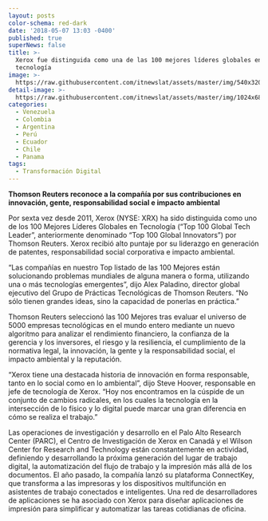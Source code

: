```yaml
---
layout: posts
color-schema: red-dark
date: '2018-05-07 13:03 -0400'
published: true
superNews: false
title: >-
  Xerox fue distinguida como una de las 100 mejores líderes globales en
  tecnología
image: >-
  https://raw.githubusercontent.com/itnewslat/assets/master/img/540x320/Steve-Hoover-p.jpg
detail-image: >-
  https://raw.githubusercontent.com/itnewslat/assets/master/img/1024x680/Steve-Hoover-g.jpg
categories:
  - Venezuela
  - Colombia
  - Argentina
  - Perú
  - Ecuador
  - Chile
  - Panama
tags:
  - Transformación Digital
---
```

**Thomson Reuters reconoce a la compañía por sus contribuciones en innovación, gente, responsabilidad social e impacto ambiental**

Por sexta vez desde 2011, Xerox (NYSE: XRX) ha sido distinguida como uno de los 100 Mejores Líderes Globales en Tecnología (“Top 100 Global Tech Leader”, anteriormente denominado “Top 100 Global Innovators”) por Thomson Reuters. Xerox recibió alto puntaje por su liderazgo en generación de patentes, responsabilidad social corporativa e impacto ambiental.
 
“Las compañías en nuestro Top listado de las 100 Mejores están solucionando problemas mundiales de alguna manera o forma, utilizando una o más tecnologías emergentes”, dijo Alex Paladino, director global ejecutivo del Grupo de Prácticas Tecnológicas de Thomson Reuters. “No sólo tienen grandes ideas, sino la capacidad de ponerlas en práctica.” 
 
Thomson Reuters seleccionó las 100 Mejores tras evaluar el universo de 5000 empresas tecnológicas en el mundo entero mediante un nuevo algoritmo para analizar el rendimiento financiero, la confianza de la gerencia y los inversores, el riesgo y la resiliencia, el cumplimiento de la normativa legal, la innovación, la gente y la responsabilidad social, el impacto ambiental y la reputación.
 
“Xerox tiene una destacada historia de innovación en forma responsable, tanto en lo social como en lo ambiental”, dijo Steve Hoover, responsable en jefe de tecnología de Xerox. “Hoy nos encontramos en la cúspide de un conjunto de cambios radicales, en los cuales la tecnología en la intersección de lo físico y lo digital puede marcar una gran diferencia en cómo se realiza el trabajo.” 
 
Las operaciones de investigación y desarrollo en el Palo Alto Research Center (PARC), el Centro de Investigación de Xerox en Canadá y el Wilson Center for Research and Technology están constantemente en actividad, definiendo y desarrollando la próxima generación del lugar de trabajo digital, la automatización del flujo de trabajo y la impresión más allá de los documentos. El año pasado, la compañía lanzó su plataforma ConnectKey, que transforma a las impresoras y los dispositivos multifunción en asistentes de trabajo conectados e inteligentes. Una red de desarrolladores de aplicaciones se ha asociado con Xerox para diseñar aplicaciones de impresión para simplificar y automatizar las tareas cotidianas de oficina.